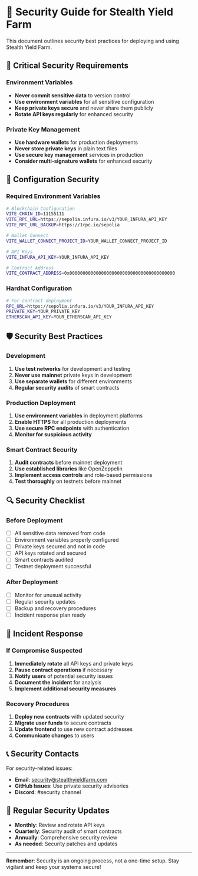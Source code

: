 # 🔐 Security Guide for Stealth Yield Farm

This document outlines security best practices for deploying and using Stealth Yield Farm.

## 🚨 Critical Security Requirements

### Environment Variables
- **Never commit sensitive data** to version control
- **Use environment variables** for all sensitive configuration
- **Keep private keys secure** and never share them publicly
- **Rotate API keys regularly** for enhanced security

### Private Key Management
- **Use hardware wallets** for production deployments
- **Never store private keys** in plain text files
- **Use secure key management** services in production
- **Consider multi-signature wallets** for enhanced security

## 🔧 Configuration Security

### Required Environment Variables
```bash
# Blockchain Configuration
VITE_CHAIN_ID=11155111
VITE_RPC_URL=https://sepolia.infura.io/v3/YOUR_INFURA_API_KEY
VITE_RPC_URL_BACKUP=https://1rpc.io/sepolia

# Wallet Connect
VITE_WALLET_CONNECT_PROJECT_ID=YOUR_WALLET_CONNECT_PROJECT_ID

# API Keys
VITE_INFURA_API_KEY=YOUR_INFURA_API_KEY

# Contract Address
VITE_CONTRACT_ADDRESS=0x0000000000000000000000000000000000000000
```

### Hardhat Configuration
```bash
# For contract deployment
RPC_URL=https://sepolia.infura.io/v3/YOUR_INFURA_API_KEY
PRIVATE_KEY=YOUR_PRIVATE_KEY
ETHERSCAN_API_KEY=YOUR_ETHERSCAN_API_KEY
```

## 🛡️ Security Best Practices

### Development
1. **Use test networks** for development and testing
2. **Never use mainnet** private keys in development
3. **Use separate wallets** for different environments
4. **Regular security audits** of smart contracts

### Production Deployment
1. **Use environment variables** in deployment platforms
2. **Enable HTTPS** for all production deployments
3. **Use secure RPC endpoints** with authentication
4. **Monitor for suspicious activity**

### Smart Contract Security
1. **Audit contracts** before mainnet deployment
2. **Use established libraries** like OpenZeppelin
3. **Implement access controls** and role-based permissions
4. **Test thoroughly** on testnets before mainnet

## 🔍 Security Checklist

### Before Deployment
- [ ] All sensitive data removed from code
- [ ] Environment variables properly configured
- [ ] Private keys secured and not in code
- [ ] API keys rotated and secured
- [ ] Smart contracts audited
- [ ] Testnet deployment successful

### After Deployment
- [ ] Monitor for unusual activity
- [ ] Regular security updates
- [ ] Backup and recovery procedures
- [ ] Incident response plan ready

## 🚨 Incident Response

### If Compromise Suspected
1. **Immediately rotate** all API keys and private keys
2. **Pause contract operations** if necessary
3. **Notify users** of potential security issues
4. **Document the incident** for analysis
5. **Implement additional security measures**

### Recovery Procedures
1. **Deploy new contracts** with updated security
2. **Migrate user funds** to secure contracts
3. **Update frontend** to use new contract addresses
4. **Communicate changes** to users

## 📞 Security Contacts

For security-related issues:
- **Email**: security@stealthyieldfarm.com
- **GitHub Issues**: Use private security advisories
- **Discord**: #security channel

## 🔄 Regular Security Updates

- **Monthly**: Review and rotate API keys
- **Quarterly**: Security audit of smart contracts
- **Annually**: Comprehensive security review
- **As needed**: Security patches and updates

---

**Remember**: Security is an ongoing process, not a one-time setup. Stay vigilant and keep your systems secure!
